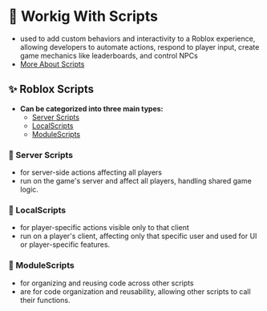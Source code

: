 # 📜 Workig With Scripts
- used to add custom behaviors and interactivity to a Roblox experience, allowing developers to automate actions, respond to player input, create game mechanics like leaderboards, and control NPCs
- [More About Scripts](../Getting%20Started/Scripts.md)

## ✨ Roblox Scripts
- **Can be categorized into three main types:** 
    - [Server Scripts](#server-scripts)
    - [LocalScripts](#localscripts)
    - [ModuleScripts](#modulescripts)

### 🥇 Server Scripts
- for server-side actions affecting all players
- run on the game's server and affect all players, handling shared game logic. 

### 🥈 LocalScripts
- for player-specific actions visible only to that client
- run on a player's client, affecting only that specific user and used for UI or player-specific features. 

### 🥉 ModuleScripts
- for organizing and reusing code across other scripts
- are for code organization and reusability, allowing other scripts to call their functions. 